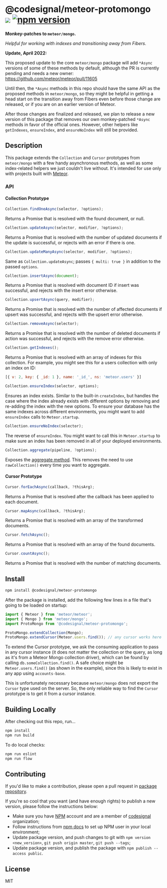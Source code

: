 @codesignal/meteor-protomongo<br>[![](http://img.shields.io/npm/dm/@codesignal/meteor-protomongo.svg?style=flat)](https://www.npmjs.com/package/@codesignal/meteor-protomongo) [![npm version](https://badge.fury.io/js/%40codesignal%2Fmeteor-protomongo.svg)](https://www.npmjs.com/package/@codesignal/meteor-protomongo)
=

**Monkey-patches to `meteor/mongo`.**

*Helpful for working with indexes and transitioning away from Fibers.*

**Update, April 2022:**

This proposed update to the core `meteor/mongo` package will add `*Async` versions of some of these methods by default, although the PR is currently pending and needs a new owner:
https://github.com/meteor/meteor/pull/11605

Until then, the `*Async` methods in this repo should have the same API as the proposed methods in `meteor/mongo`, so they might be helpful in getting a head start on the transition away from Fibers even before those change are released, or if you are on an earlier version of Meteor.

After those changes are finalized and released, we plan to release a new version of this package that removes our own monkey-patched `*Async` methods in favor of the official ones. However, other helpers like `getIndexes`, `ensureIndex`, and `ensureNoIndex` will still be provided.

## Description

This package extends the `Collection` and `Cursor` prototypes from `meteor/mongo` with a few handy asynchronous methods, as well as some index-related helpers we just couldn't live without. It's intended for use only with projects built with [Meteor](https://www.meteor.com/).

### API

#### Collection Prototype

```js
Collection.findOneAsync(selector, ?options);
```

Returns a Promise that is resolved with the found document, or null.


```js
Collection.updateAsync(selector, modifier, ?options);
```

Returns a Promise that is resolved with the number of updated documents if the update is successful, or rejects with an error if there is one.

```js
Collection.updateManyAsync(selector, modifier, ?options);
```

Same as `Collection.updateAsync`; passes `{ multi: true }` in addition to the passed `options`.

```js
Collection.insertAsync(document);
```

Returns a Promise that is resolved with document ID if insert was successful, and rejects with the insert error otherwise.

```js
Collection.upsertAsync(query, modifier);
```

Returns a Promise that is resolved with the number of affected documents if upsert was successful, and rejects with the upsert error otherwise.

```js
Collection.removeAsync(selector);
```

Returns a Promise that is resolved with the number of deleted documents if action was successful, and rejects with the remove error otherwise.

```js
Collection.getIndexes();
```

Returns a Promise that is resolved with an array of indexes for this collection. For example, you might see this for a users collection with only an index on ID:
```js
[{ v: 2, key: { _id: 1 }, name: '_id_', ns: 'meteor.users' }]
```

```js
Collection.ensureIndex(selector, options);
```

Ensures an index exists. Similar to the built-in `createIndex`, but handles the case where the index already exists with different options by removing and re-adding the index with the new options. To ensure your database has the same indexes across different environments, you might want to add `ensureIndex` calls to `Meteor.startup`.

```js
Collection.ensureNoIndex(selector);
```

The reverse of `ensureIndex`. You might want to call this in `Meteor.startup` to make sure an index has been removed in all of your deployed environments.

```js
Collection.aggregate(pipeline, ?options);
```

Exposes the [aggregate method](https://www.mongodb.com/docs/manual/reference/method/db.collection.aggregate/). This removes the need to use `rawCollection()` every time you want to aggregate.

#### Cursor Prototype

```js
Cursor.forEachAsync(callback, ?thisArg);
```

Returns a Promise that is resolved after the callback has been applied to each document.

```js
Cursor.mapAsync(callback, ?thisArg);
```

Returns a Promise that is resolved with an array of the transformed documents.

```js
Cursor.fetchAsync();
```

Returns a Promise that is resolved with an array of the found documents.

```js
Cursor.countAsync();
```

Returns a Promise that is resolved with the number of matching documents.

## Install

```bash
npm install @codesignal/meteor-protomongo
```

After the package is installed, add the following few lines in a file that's going to be loaded on startup:
```js
import { Meteor } from 'meteor/meteor';
import { Mongo } from 'meteor/mongo';
import ProtoMongo from '@codesignal/meteor-protomongo';

ProtoMongo.extendCollection(Mongo);
ProtoMongo.extendCursor(Meteor.users.find()); // any cursor works here
```

To extend the Cursor prototype, we ask the consuming application to pass in any cursor instance (it does not matter the collection or the query, as long as it's from a Meteor Mongo collection driver), which can be found by calling `db.someCollection.find()`. A safe choice might be `Meteor.users.find()` (as shown in the example), since this is likely to exist in any app using `accounts-base`.

This is unfortunately necessary because `meteor/mongo` does not export the `Cursor` type used on the server. So, the only reliable way to find the `Cursor` prototype is to get it from a cursor instance.

## Building Locally

After checking out this repo, run...

```sh
npm install
npm run build
```

To do local checks:
```sh
npm run eslint
npm run flow
```

## Contributing

If you'd like to make a contribution, please open a pull request in [package repository](https://github.com/CodeSignal/meteor-protomongo).

If you're so cool that you want (and have enough rights) to publish a new version, please follow the instructions below:
* Make sure you have [NPM](https://www.npmjs.com/) account and are a member of [codesignal](https://www.npmjs.com/org/codesignal) organization;
* Follow instructions from [npm docs](https://docs.npmjs.com/getting-started/publishing-npm-packages) to set up NPM user in your local environment;
* Update package version, and push changes to git with `npm version <new_version>`, `git push origin master`, `git push --tags`;
* Update package version, and publish the package with `npm publish --access public`.

## License

MIT
